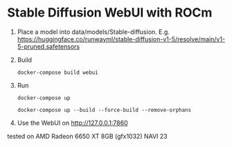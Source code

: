 # Stable Diffusion WebUI with ROCm

1. Place a model into data/models/Stable-diffusion. E.g. https://huggingface.co/runwayml/stable-diffusion-v1-5/resolve/main/v1-5-pruned.safetensors

2. Build
   ```shell
   docker-compose build webui
   ```

3. Run
   ```shell
   docker-compose up
   ```
   ```shell
   docker-compose up --build --force-build --remove-orphans
   ```

4. Use the WebUI on http://127.0.0.1:7860

tested on AMD Radeon 6650 XT 8GB (gfx1032) NAVI 23